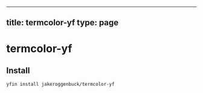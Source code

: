 
---
title: termcolor-yf
type: page
---
# termcolor-yf

## Install
```
yfin install jakeroggenbuck/termcolor-yf
```
